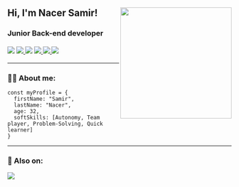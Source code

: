 

<h2> Hi, I'm Nacer Samir! <img align='right' src="https://media.giphy.com/media/2sMOUSy658zgS1CjY7/giphy.gif" width="250"></h2>

<h3>
  Junior Back-end developer
  </br>
  </br>
  <div dir="auto>
  <a href="#">
    <img src="https://img.icons8.com/color/64/000000/html-5--v1.png"/>
  </a>
  <a href="#">
    <img src="https://img.icons8.com/color/64/000000/css3.png"/>
  </a>
    <img src="https://img.icons8.com/color/64/000000/javascript--v1.png"/>
  </a>
  <a href="#">
    <img src="https://img.icons8.com/dusk/64/000000/php-logo.png"/>
  </a>
  <a href="#">
    <img src="[https://img.icons8.com/ios-filled/256/sql.png](https://img.icons8.com/ios-filled/256/sql.png)"/>
  </a>
  <a href="#">
    <img src="https://img.icons8.com/color/64/000000/mysql-logo.png"/>
  </a>
  </div>
</h3>
</div>

---

### 👨‍💻 About me:
``` 
const myProfile = {
  firstName: "Samir",
  lastName: "Nacer",
  age: 32,
  softSkills: [Autonomy, Team player, Problem-Solving, Quick learner]  
}
```

---

### :mag_right: Also on:

<a href="https://www.linkedin.com/in/samir-nacer/">
  <img src="https://img.icons8.com/ios-filled/64/000000/linkedin.png"/>
</a>

